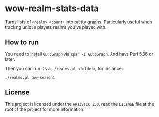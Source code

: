 # wow-realm-stats-data

Turns lists of `<realm> <count>` into pretty graphs. Particularly useful when tracking
unique players realms you've played with.

## How to run

You need to install `GD::Graph` via `cpan -I GD::Graph`. And have Perl 5.36 or later.

Then you can run it via `./realms.pl <folder>`, for instance:

```
./realms.pl tww-season1
```

## License

This project is licensed under the `ARTISTIC 2.0`, read the `LICENSE` file at the root of the project for more information.

